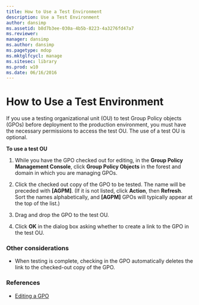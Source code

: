 ```yaml
---
title: How to Use a Test Environment
description: Use a Test Environment
author: dansimp
ms.assetid: b8d7b3ee-030a-4b5b-8223-4a3276fd47a7
ms.reviewer: 
manager: dansimp
ms.author: dansimp
ms.pagetype: mdop
ms.mktglfcycl: manage
ms.sitesec: library
ms.prod: w10
ms.date: 06/16/2016
---
```



# How to Use a Test Environment


If you use a testing organizational unit (OU) to test Group Policy objects (GPOs) before deployment to the production environment, you must have the necessary permissions to access the test OU. The use of a test OU is optional.

**To use a test OU**

1.  While you have the GPO checked out for editing, in the **Group Policy Management Console**, click **Group Policy Objects** in the forest and domain in which you are managing GPOs.

2.  Click the checked out copy of the GPO to be tested. The name will be preceded with **\[AGPM\]**. (If it is not listed, click **Action**, then **Refresh**. Sort the names alphabetically, and **\[AGPM\]** GPOs will typically appear at the top of the list.)

3.  Drag and drop the GPO to the test OU.

4.  Click **OK** in the dialog box asking whether to create a link to the GPO in the test OU.

### Other considerations

-   When testing is complete, checking in the GPO automatically deletes the link to the checked-out copy of the GPO.

### References

-   [Editing a GPO](editing-a-gpo.md)

 

 






